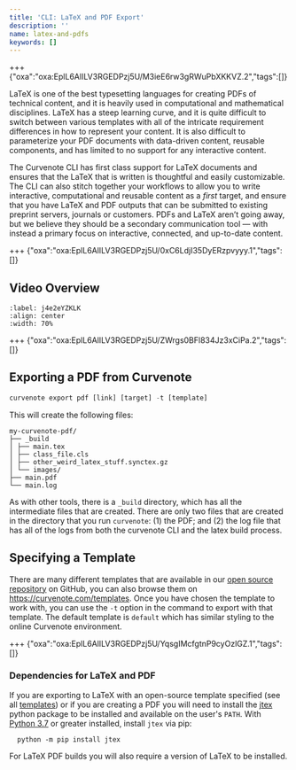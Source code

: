 ```yaml
---
title: 'CLI: LaTeX and PDF Export'
description: ''
name: latex-and-pdfs
keywords: []
---
```


+++ {"oxa":"oxa:EplL6AlILV3RGEDPzj5U/M3ieE6rw3gRWuPbXKKVZ.2","tags":[]}

LaTeX is one of the best typesetting languages for creating PDFs of technical content, and it is heavily used in computational and mathematical disciplines. LaTeX has a steep learning curve, and it is quite difficult to switch between various templates with all of the intricate requirement differences in how to represent your content. It is also difficult to parameterize your PDF documents with data-driven content, reusable components, and has limited to no support for any interactive content.

The Curvenote CLI has first class support for LaTeX documents and ensures that the LaTeX that is written is thoughtful and easily customizable. The CLI can also stitch together your workflows to allow you to write interactive, computational and reusable content as a _first_ target, and ensure that you have LaTeX and PDF outputs that can be submitted to existing preprint servers, journals or customers. PDFs and LaTeX aren’t going away, but we believe they should be a secondary communication tool — with instead a primary focus on interactive, connected, and up-to-date content.

+++ {"oxa":"oxa:EplL6AlILV3RGEDPzj5U/0xC6LdjI35DyERzpvyyy.1","tags":[]}

## Video Overview

```{iframe} https://www.loom.com/embed/a914be6e9de14ca9a0802b5817147edb
:label: j4e2eYZKLK
:align: center
:width: 70%
```

+++ {"oxa":"oxa:EplL6AlILV3RGEDPzj5U/ZWrgs0BFl834Jz3xCiPa.2","tags":[]}

## Exporting a PDF from Curvenote

```python
curvenote export pdf [link] [target] -t [template]
```

This will create the following files:

```shell
my-curvenote-pdf/
├── _build
│ ├── main.tex
│ ├── class_file.cls
│ ├── other_weird_latex_stuff.synctex.gz
│ └── images/
├── main.pdf
└── main.log
```

As with other tools, there is a `_build` directory, which has all the intermediate files that are created. There are only two files that are created in the directory that you run `curvenote`: (1) the PDF; and (2) the log file that has all of the logs from both the curvenote CLI and the latex build process.

## Specifying a Template

There are many different templates that are available in our [open source repository](https://github.com/curvenote/templates) on GitHub, you can also browse them on <https://curvenote.com/templates>. Once you have chosen the template to work with, you can use the `-t` option in the command to export with that template. The default template is `default` which has similar styling to the online Curvenote environment.

+++ {"oxa":"oxa:EplL6AlILV3RGEDPzj5U/YqsgIMcfgtnP9cyOzlGZ.1","tags":[]}

### Dependencies for LaTeX and PDF

If you are exporting to LaTeX with an open-source template specified (see all [templates](https://github.com/curvenote/templates)) or if you are creating a PDF you will need to install the [jtex](https://pypi.org/project/jtex/) python package to be installed and available on the user's `PATH`. With [Python 3.7](https://www.python.org/downloads/) or greater installed, install `jtex` via pip:

```shell
  python -m pip install jtex
```

For LaTeX PDF builds you will also require a version of LaTeX to be installed.
